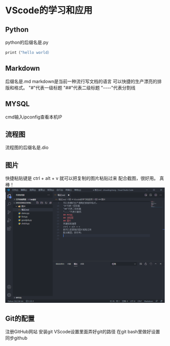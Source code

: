 # VScode的学习和应用
## Python
python的后缀名是.py
```py
print（"hello world）
```
## Markdown
后缀名是.md
markdown是当前一种流行写文档的语言
可以快捷的生产漂亮的排版和格式。
"#"代表一级标题
"##"代表二级标题
"----"代表分割线
## MYSQL
cmd输入ipconfig查看本机IP
## 流程图
流程图的后缀名是.dio

## 图片
快捷粘贴键是
ctrl + alt + v
就可以把复制的图片粘贴过来
配合截图，很好用。
真棒！
![](图片/2020-09-01-15-00-07.png)
## Git的配置
注册GitHub网站
安装git
VScode设置里面弄好git的路径
在git bash里做好设置
同步github
